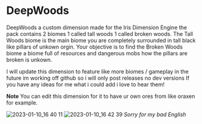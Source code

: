 # DeepWoods
DeepWoods a custom dimension made for the Iris Dimension Engine the pack contains 2 biomes 1 called tall woods 1 called broken woods.
The Tall Woods biome is the main biome you are completely surrounded in tall black like pillars of unkown orgin.
Your objective is to find the Broken Woods biome a biome full of resources and dangerous mobs how the pillars are broken is unkown.

I will update this dimension to feature like more biomes / gameplay in the future im working off github so i will only post releases no dev versions
If you have any ideas for me what i could add i love to hear them! 

**Note**
You can edit this dimension for it to have ur own ores from like oraxen for example.

![2023-01-10_16 40 11](https://user-images.githubusercontent.com/107539181/211601462-755cd9c2-53d7-4628-aa91-a597cca03390.png)
![2023-01-10_16 42 39](https://user-images.githubusercontent.com/107539181/211601499-dba08344-a9ec-4804-becf-df3ed5ea2e91.png)
_Sorry for my bad English_
